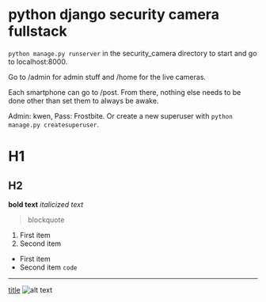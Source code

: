 # python django security camera fullstack

`python manage.py runserver` in the security_camera directory to start and go to localhost:8000.

Go to /admin for admin stuff and /home for the live cameras.

Each smartphone can go to /post. From there, nothing else needs to be done other than set them to always be awake.

Admin: kwen, Pass: Frostbite. Or create a new superuser with `python manage.py createsuperuser`.

# H1
## H2
**bold text**
*italicized text*
> blockquote
1. First item
2. Second item
- First item
- Second item
`code`
---
[title](https://www.example.com)
![alt text](image.jpg)
